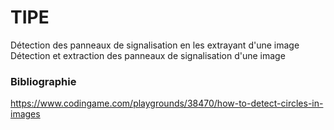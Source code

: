 # TIPE
Détection des panneaux de signalisation en les extrayant d'une image
Détection et extraction des panneaux de signalisation d'une image
### Bibliographie

https://www.codingame.com/playgrounds/38470/how-to-detect-circles-in-images
